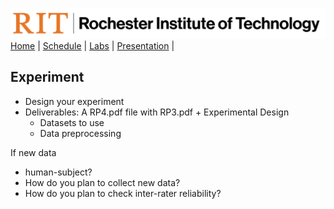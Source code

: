 [<img width=900 src="../img/logo_rit.png?raw=yes">](../README.md)   
[Home](../README.md) |
[Schedule](../schedule.md) |
[Labs](labs.md) |
[Presentation](presentation.md) |

## Experiment

 - Design your experiment
 - Deliverables: A RP4.pdf file with RP3.pdf + Experimental Design
   + Datasets to use
   + Data preprocessing

If new data
 - human-subject?
 - How do you plan to collect new data?
 - How do you plan to check inter-rater reliability?


